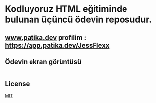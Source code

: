   # Kodluyoruz HTML eğitiminde bulunan üçüncü ödevin reposudur.
  ##  www.patika.dev profilim : https://app.patika.dev/JessFlexx
  ## Ödevin ekran görüntüsü

   ![]()
## License
[MIT](https://choosealicense.com/licenses/mit/)

